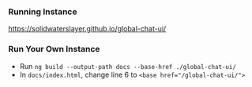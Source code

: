 ### Running Instance
https://solidwaterslayer.github.io/global-chat-ui/

### Run Your Own Instance
- Run ```ng build --output-path docs --base-href ./global-chat-ui/```
- In `docs/index.html`, change line 6 to ```<base href="/global-chat-ui/">```
